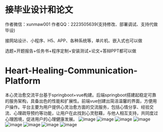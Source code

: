 # 接毕业设计和论文
作者微信：xunmaw001  作者QQ：2223505639(支持修改、部署调试、支持代做毕设)

接网站设计、小程序、H5、APP、各种系统等，单片机、嵌入式也可以做

选题+开题报告+任务书+程序定制+安装测试+论文+答辩PPT都可以做
# Heart-Healing-Communication-Platform
本心灵治愈交流平台基于springboot+vue构建。后端springboot搭建起稳定可靠的服务架构，具备出色的性能和扩展性。前端vue创建出简洁温馨的界面，方便用户操作。平台主要为用户提供心灵治愈方面的交流服务，包括心情分享、经验交流、心理疏导预约等功能，让用户在此找到心灵慰藉，与他人相互支持，共同度过心理困境，促进用户的心理健康发展。
![image](https://github.com/user-attachments/assets/ac3655bb-733b-4bc0-b207-3c75c8bdf38e)
![image](https://github.com/user-attachments/assets/6885d681-9666-46d7-8adc-8d456cc748b0)
![image](https://github.com/user-attachments/assets/4aab6cb5-1ac3-4e82-9c57-d01bee7e5adb)
![image](https://github.com/user-attachments/assets/ea466f94-9f6b-4778-b95b-574dc51d3ce8)
![image](https://github.com/user-attachments/assets/179f478f-1f4d-4b08-8d7d-e9190362a4af)
![image](https://github.com/user-attachments/assets/32d7f494-d9a5-41e0-b2ad-ecbc869445f7)
![image](https://github.com/user-attachments/assets/e575affc-3d28-471f-9395-5360b121bcd2)
![image](https://github.com/user-attachments/assets/0d9ec731-37a6-4481-95eb-ff0d6d11a2cc)
